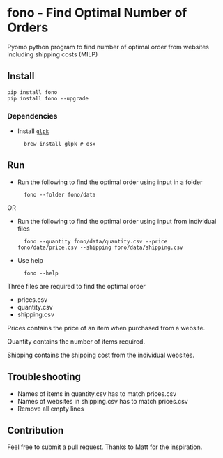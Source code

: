 # fono - Find Optimal Number of Orders

Pyomo python program to find number of optimal order from websites including shipping costs (MILP)

## Install

    pip install fono
    pip install fono --upgrade

### Dependencies

* Install [`glpk`](https://www.gnu.org/software/glpk/)

        brew install glpk # osx

## Run

* Run the following to find the optimal order using input in a folder

        fono --folder fono/data

OR

* Run the following to find the optimal order using input from individual files

        fono --quantity fono/data/quantity.csv --price fono/data/price.csv --shipping fono/data/shipping.csv

* Use help

        fono --help

Three files are required to find the optimal order

* prices.csv
* quantity.csv
* shipping.csv

Prices contains the price of an item when purchased from a website.

Quantity contains the number of items required.

Shipping contains the shipping cost from the individual websites.

## Troubleshooting

* Names of items in quantity.csv has to match prices.csv
* Names of websites in shipping.csv has to match prices.csv
* Remove all empty lines

## Contribution

Feel free to submit a pull request.
Thanks to Matt for the inspiration.
